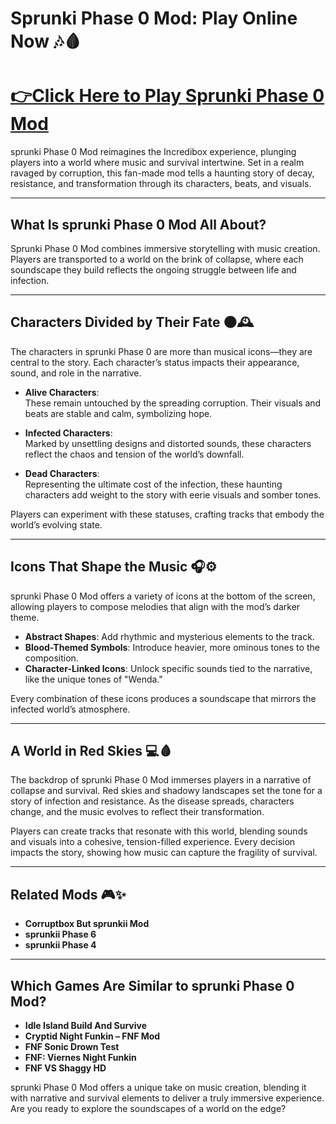
# Sprunki Phase 0 Mod: Play Online Now 🎶🩸  

# [👉Click Here to Play Sprunki Phase 0 Mod](https://www.y9freegames.com/game/sprunk-phase-0-mod/)  


sprunki Phase 0 Mod reimagines the Incredibox experience, plunging players into a world where music and survival intertwine. Set in a realm ravaged by corruption, this fan-made mod tells a haunting story of decay, resistance, and transformation through its characters, beats, and visuals.  

---

## What Is sprunki Phase 0 Mod All About?  

Sprunki Phase 0 Mod combines immersive storytelling with music creation. Players are transported to a world on the brink of collapse, where each soundscape they build reflects the ongoing struggle between life and infection.  

---

## Characters Divided by Their Fate 🌑🕰️  

The characters in sprunki Phase 0 are more than musical icons—they are central to the story. Each character’s status impacts their appearance, sound, and role in the narrative.  

- **Alive Characters**:  
  These remain untouched by the spreading corruption. Their visuals and beats are stable and calm, symbolizing hope.  

- **Infected Characters**:  
  Marked by unsettling designs and distorted sounds, these characters reflect the chaos and tension of the world’s downfall.  

- **Dead Characters**:  
  Representing the ultimate cost of the infection, these haunting characters add weight to the story with eerie visuals and somber tones.  

Players can experiment with these statuses, crafting tracks that embody the world’s evolving state.  

---

## Icons That Shape the Music 🎧⚙️  

sprunki Phase 0 Mod offers a variety of icons at the bottom of the screen, allowing players to compose melodies that align with the mod’s darker theme.  

- **Abstract Shapes**: Add rhythmic and mysterious elements to the track.  
- **Blood-Themed Symbols**: Introduce heavier, more ominous tones to the composition.  
- **Character-Linked Icons**: Unlock specific sounds tied to the narrative, like the unique tones of "Wenda."  

Every combination of these icons produces a soundscape that mirrors the infected world’s atmosphere.  

---

## A World in Red Skies 💻🩸  

The backdrop of sprunki Phase 0 Mod immerses players in a narrative of collapse and survival. Red skies and shadowy landscapes set the tone for a story of infection and resistance. As the disease spreads, characters change, and the music evolves to reflect their transformation.  

Players can create tracks that resonate with this world, blending sounds and visuals into a cohesive, tension-filled experience. Every decision impacts the story, showing how music can capture the fragility of survival.  

---

## Related Mods 🎮✨  

- **Corruptbox But sprunkii Mod**  
- **sprunkii Phase 6**  
- **sprunkii Phase 4**  

---

## Which Games Are Similar to sprunki Phase 0 Mod?  

- **Idle Island Build And Survive**  
- **Cryptid Night Funkin – FNF Mod**  
- **FNF Sonic Drown Test**  
- **FNF: Viernes Night Funkin**  
- **FNF VS Shaggy HD**  

sprunki Phase 0 Mod offers a unique take on music creation, blending it with narrative and survival elements to deliver a truly immersive experience. Are you ready to explore the soundscapes of a world on the edge?  
```
